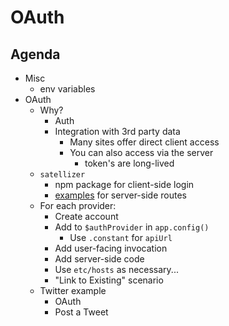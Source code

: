 # OAuth

## Agenda

* Misc
    * env variables
* OAuth
    * Why?
        * Auth
        * Integration with 3rd party data
            * Many sites offer direct client access
            * You can also access via the server
                * token's are long-lived
    * `satellizer` 
        * npm package for client-side login
        * [examples](https://github.com/sahat/satellizer/blob/master/examples/server/node/server.js) for server-side routes
    * For each provider:
        * Create account
        * Add to `$authProvider` in `app.config()`
            * Use `.constant` for `apiUrl`
        * Add user-facing invocation
        * Add server-side code
        * Use `etc/hosts` as necessary...
        * "Link to Existing" scenario
    * Twitter example
        * OAuth
        * Post a Tweet